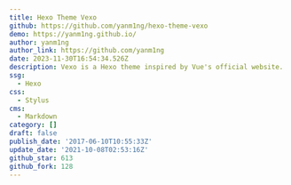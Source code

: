 ```yaml
---
title: Hexo Theme Vexo
github: https://github.com/yanm1ng/hexo-theme-vexo
demo: https://yanm1ng.github.io/
author: yanm1ng
author_link: https://github.com/yanm1ng
date: 2023-11-30T16:54:34.526Z
description: Vexo is a Hexo theme inspired by Vue's official website.
ssg:
  - Hexo
css:
  - Stylus
cms:
  - Markdown
category: []
draft: false
publish_date: '2017-06-10T10:55:33Z'
update_date: '2021-10-08T02:53:16Z'
github_star: 613
github_fork: 128
---
```

